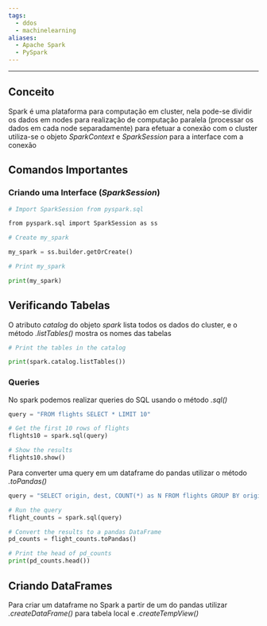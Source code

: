 ```yaml
---
tags:
  - ddos
  - machinelearning
aliases:
  - Apache Spark
  - PySpark
---
```


---
## Conceito

Spark é uma plataforma para computação em cluster, nela pode-se dividir os dados em nodes para realização de computação paralela (processar os dados em cada node separadamente) para efetuar a conexão com o cluster utiliza-se o objeto *SparkContext* e *SparkSession* para a interface com a conexão

## Comandos Importantes

### Criando uma Interface (*SparkSession*)

``` python
# Import SparkSession from pyspark.sql

from pyspark.sql import SparkSession as ss

# Create my_spark

my_spark = ss.builder.getOrCreate()

# Print my_spark

print(my_spark)
```

## Verificando Tabelas

O atributo *catalog* do objeto *spark* lista todos os dados do cluster, e o método *.listTables()* mostra os nomes das tabelas

``` python
# Print the tables in the catalog

print(spark.catalog.listTables())
```

### Queries

No spark podemos realizar queries do SQL usando o método *.sql()*

``` python
query = "FROM flights SELECT * LIMIT 10"

# Get the first 10 rows of flights
flights10 = spark.sql(query)

# Show the results
flights10.show()

```

Para converter uma query em um dataframe do pandas utilizar o método *.toPandas()*

``` python
query = "SELECT origin, dest, COUNT(*) as N FROM flights GROUP BY origin, dest"

# Run the query
flight_counts = spark.sql(query)

# Convert the results to a pandas DataFrame
pd_counts = flight_counts.toPandas()

# Print the head of pd_counts
print(pd_counts.head())
```

## Criando DataFrames

Para criar um dataframe no Spark a partir de um do pandas utilizar *.createDataFrame()* para tabela local e *.createTempView()* 